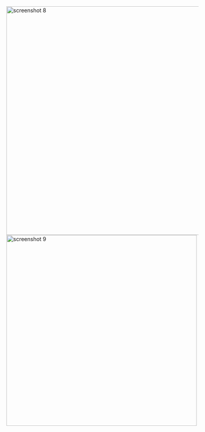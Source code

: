 <img width="598" alt="screenshot 8" src="https://cloud.githubusercontent.com/assets/25204776/23133718/b1019d6e-f757-11e6-898f-bda5e3d5d8bd.png">
<img width="499" alt="screenshot 9" src="https://cloud.githubusercontent.com/assets/25204776/23133729/b8deeb04-f757-11e6-9294-50449245a3fb.png">
